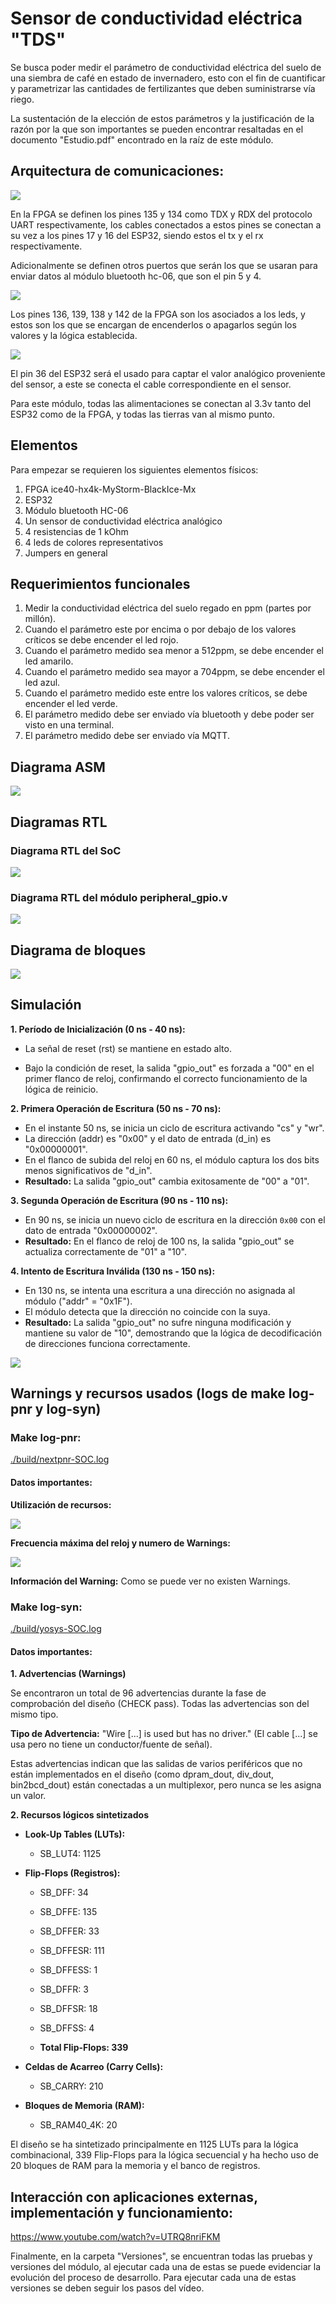 <!-- LTeX: enabled=true language=es -->
<!-- :set spell! -->
<!-- :MarkdownPreview -->
<!-- :GenTocMarked -->

# Sensor de conductividad eléctrica "TDS"

Se busca poder medir el parámetro de conductividad eléctrica del suelo
de una siembra de café en estado de invernadero, esto con el fin de
cuantificar y parametrizar las cantidades de fertilizantes que deben
suministrarse vía riego.

La sustentación de la elección de estos parámetros y la justificación de
la razón por la que son importantes se pueden encontrar resaltadas en el
documento "Estudio.pdf" encontrado en la raíz de este módulo.

## Arquitectura de comunicaciones:
<img src="./docs/Readme/Puertospcf.png" />

En la FPGA se definen los pines 135 y 134 como TDX y RDX del protocolo
UART respectivamente, los cables conectados a estos pines se conectan a
su vez a los pines 17 y 16 del ESP32, siendo estos el tx y el rx
respectivamente.

Adicionalmente se definen otros puertos que serán los que se usaran para
enviar datos al módulo bluetooth hc-06, que son el pin 5 y 4.

<img src="./docs/Readme/ikew1emt.png" />

Los pines 136, 139, 138 y 142 de la FPGA son los asociados a los leds, y
estos son los que se encargan de encenderlos o apagarlos según los
valores y la lógica establecida.

<img src="./docs/Readme/3c1o4njp.png" />

El pin 36 del ESP32 será el usado para captar el valor analógico
proveniente del sensor, a este se conecta el cable correspondiente en el
sensor.

Para este módulo, todas las alimentaciones se conectan al 3.3v tanto del
ESP32 como de la FPGA, y todas las tierras van al mismo punto.

## Elementos

Para empezar se requieren los siguientes elementos físicos:

1. FPGA ice40-hx4k-MyStorm-BlackIce-Mx 
2. ESP32
3. Módulo bluetooth HC-06
4. Un sensor de conductividad eléctrica analógico 
5. 4 resistencias de 1 kOhm
6. 4 leds de colores representativos 
7. Jumpers en general

## Requerimientos funcionales

1. Medir la conductividad eléctrica del suelo regado en ppm (partes por millón).
2. Cuando el parámetro este por encima o por debajo de los valores críticos se debe encender el led rojo.
3. Cuando el parámetro medido sea menor a 512ppm, se debe encender el led amarilo.
4. Cuando el parámetro medido sea mayor a 704ppm, se debe encender el led azul.
5. Cuando el parámetro medido este entre los valores críticos, se debe encender el led verde.
6. El parámetro medido debe ser enviado vía bluetooth y debe poder ser visto en una terminal.
7. El parámetro medido debe ser enviado vía MQTT.

## Diagrama ASM

<img src="./docs/Readme/bfemdeob.png"/>

## Diagramas RTL
### Diagrama RTL del SoC

<img src="./docs/Readme/jr23gl0x.png"/>

### Diagrama RTL del módulo peripheral_gpio.v

<img src="./docs/Readme/22zmg2ku.png"/>

## Diagrama de bloques

<img src="./docs/Readme/bloques.png"/>


## Simulación
**1. Período de Inicialización (0 ns - 40 ns):**
* La señal de reset (rst) se mantiene en estado alto.
- Bajo la condición de reset, la salida "gpio_out" es forzada a "00" en el primer flanco de reloj, confirmando el correcto funcionamiento de la lógica de reinicio.

**2. Primera Operación de Escritura (50 ns - 70 ns):**
- En el instante 50 ns, se inicia un ciclo de escritura activando "cs" y "wr".
- La dirección (addr) es "0x00" y el dato de entrada (d_in) es "0x00000001".
- En el flanco de subida del reloj en 60 ns, el módulo captura los dos bits menos significativos de "d_in".
- **Resultado:** La salida "gpio_out" cambia exitosamente de "00" a "01".

**3. Segunda Operación de Escritura (90 ns - 110 ns):**
- En 90 ns, se inicia un nuevo ciclo de escritura en la dirección `0x00` con el dato de entrada "0x00000002".
- **Resultado:** En el flanco de reloj de 100 ns, la salida "gpio_out" se actualiza correctamente de "01" a "10".

**4. Intento de Escritura Inválida (130 ns - 150 ns):**
- En 130 ns, se intenta una escritura a una dirección no asignada al módulo ("addr" = "0x1F").
- El módulo detecta que la dirección no coincide con la suya.
- **Resultado:** La salida "gpio_out" no sufre ninguna modificación y mantiene su valor de "10", demostrando que la lógica de decodificación de direcciones funciona correctamente.

<img src="./docs/Readme/qjavjs31.png"/>

## Warnings y recursos usados (logs de make log-pnr y log-syn)
### Make log-pnr:

[./build/nextpnr-SOC.log](./build/nextpnr-SOC.log)


#### Datos importantes:
**Utilización de recursos:**

<img src="./docs/Readme/5qu2taw4.png"/>

**Frecuencia máxima del reloj y numero de Warnings:**

<img src="./docs/Readme/qxmisw2p.png"/>

**Información del Warning:**
Como se puede ver no existen Warnings.

### Make log-syn:

[./build/yosys-SOC.log](./build/yosys-SOC.log)

#### Datos importantes:
**1. Advertencias (Warnings)**

Se encontraron un total de 96 advertencias durante la fase de comprobación del diseño (CHECK pass). Todas las advertencias son del mismo tipo.

**Tipo de Advertencia:**  "Wire [...] is used but has no driver."
(El cable [...] se usa pero no tiene un conductor/fuente de señal).

Estas advertencias indican que las salidas de varios periféricos que no están implementados en el diseño (como dpram_dout, div_dout, bin2bcd_dout) están conectadas a un multiplexor, pero nunca se les asigna un valor. 


**2. Recursos lógicos sintetizados**

* **Look-Up Tables (LUTs):**
	* SB_LUT4: 1125

* **Flip-Flops (Registros):**
    * SB_DFF: 34
    * SB_DFFE: 135
    * SB_DFFER: 33
    * SB_DFFESR: 111
    * SB_DFFESS: 1
    * SB_DFFR: 3
    * SB_DFFSR: 18
    * SB_DFFSS: 4
    
    * **Total Flip-Flops: 339**

* **Celdas de Acarreo (Carry Cells):**
    * SB_CARRY: 210

* **Bloques de Memoria (RAM):**
    * SB_RAM40_4K: 20

El diseño se ha sintetizado principalmente en 1125 LUTs para la lógica combinacional, 339 Flip-Flops para la lógica secuencial y ha hecho uso de 20 bloques de RAM para la memoria y el banco de registros.

## Interacción con aplicaciones externas, implementación y funcionamiento:

https://www.youtube.com/watch?v=UTRQ8nriFKM


Finalmente, en la carpeta "Versiones", se encuentran todas las pruebas y versiones del módulo, al ejecutar cada una de estas se puede evidenciar la evolución del proceso de desarrollo. Para ejecutar cada una de estas versiones se deben seguir los pasos del vídeo.

